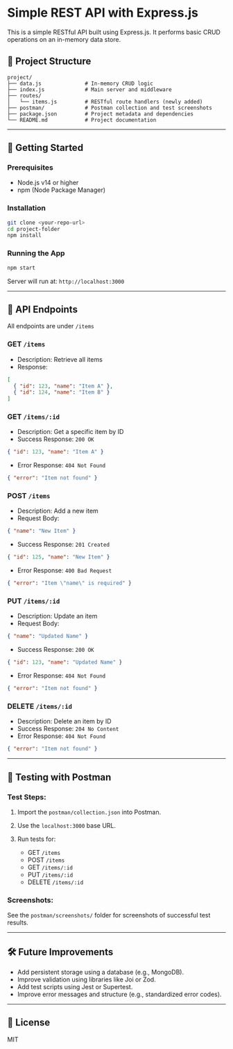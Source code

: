 # Simple REST API with Express.js

This is a simple RESTful API built using Express.js. It performs basic CRUD operations on an in-memory data store.

## 📁 Project Structure

```
project/
├── data.js              # In-memory CRUD logic
├── index.js             # Main server and middleware
├── routes/
│   └── items.js         # RESTful route handlers (newly added)
├── postman/             # Postman collection and test screenshots
├── package.json         # Project metadata and dependencies
└── README.md            # Project documentation
```

---

## 🚀 Getting Started

### Prerequisites

* Node.js v14 or higher
* npm (Node Package Manager)

### Installation

```bash
git clone <your-repo-url>
cd project-folder
npm install
```

### Running the App

```bash
npm start
```

Server will run at: `http://localhost:3000`

---

## 📡 API Endpoints

All endpoints are under `/items`

### GET `/items`

* Description: Retrieve all items
* Response:

```json
[
  { "id": 123, "name": "Item A" },
  { "id": 124, "name": "Item B" }
]
```

### GET `/items/:id`

* Description: Get a specific item by ID
* Success Response: `200 OK`

```json
{ "id": 123, "name": "Item A" }
```

* Error Response: `404 Not Found`

```json
{ "error": "Item not found" }
```

### POST `/items`

* Description: Add a new item
* Request Body:

```json
{ "name": "New Item" }
```

* Success Response: `201 Created`

```json
{ "id": 125, "name": "New Item" }
```

* Error Response: `400 Bad Request`

```json
{ "error": "Item \"name\" is required" }
```

### PUT `/items/:id`

* Description: Update an item
* Request Body:

```json
{ "name": "Updated Name" }
```

* Success Response: `200 OK`

```json
{ "id": 123, "name": "Updated Name" }
```

* Error Response: `404 Not Found`

```json
{ "error": "Item not found" }
```

### DELETE `/items/:id`

* Description: Delete an item by ID
* Success Response: `204 No Content`
* Error Response: `404 Not Found`

```json
{ "error": "Item not found" }
```

---

## 🧪 Testing with Postman

### Test Steps:

1. Import the `postman/collection.json` into Postman.
2. Use the `localhost:3000` base URL.
3. Run tests for:

   * GET `/items`
   * POST `/items`
   * GET `/items/:id`
   * PUT `/items/:id`
   * DELETE `/items/:id`

### Screenshots:

See the `postman/screenshots/` folder for screenshots of successful test results.

---

## 🛠️ Future Improvements

* Add persistent storage using a database (e.g., MongoDB).
* Improve validation using libraries like Joi or Zod.
* Add test scripts using Jest or Supertest.
* Improve error messages and structure (e.g., standardized error codes).

---

## 📄 License

MIT
